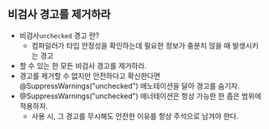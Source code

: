 ## 비검사 경고를 제거하라

- 비검사`unchecked` 경고 란?
  - 컴파일러가 타입 안정성을 확인하는데 필요한 정보가 충분치 않을 때 발생시키는 경고
- 할 수 있는 한 모든 비검사 경고를 제거하라.
- 경고를 제거할 수 없지만 안전하다고 확신한다면 @SuppressWarnings("unchecked") 애노테이션을 달아 경고를 숨기자.
- @SuppressWarnings("unchecked") 애너테이션은 항상 가능한 한 좁은 범위에 적용하자.
  - 사용 시, 그 경고를 무시해도 안전한 이유를 항상 주석으로 남겨야 한다.